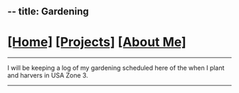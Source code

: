 --
title: Gardening
---
# [[Home]][0] [[Projects]][1] [[About Me]][2]
---

I will be keeping a log of my gardening scheduled here of the when I plant and 
harvers in USA Zone 3.

---
[0]: /
[1]: /projects/
[2]: /about/
